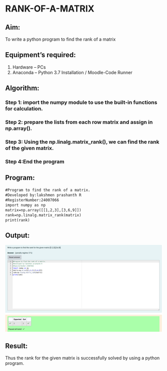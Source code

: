 # RANK-OF-A-MATRIX
## Aim:
To write a python program to find the rank of a matrix
## Equipment’s required:
1. 	Hardware – PCs
2. 	Anaconda – Python 3.7 Installation / Moodle-Code Runner
## Algorithm:
### Step 1: import the numpy module to use the built-in functions for calculation.

### Step 2: prepare the lists from each row matrix and assign in np.array().


### Step 3: Using the np.linalg.matrix_rank(), we can find the rank of the given matrix.
### Step 4:End the program
## Program:
````
#Program to find the rank of a matrix.
#Developed by:lakshmen prashanth R
#RegisterNumber:24007066
import numpy as np
matrix=np.array([[1,2,3],[3,6,9]])
rank=np.linalg.matrix_rank(matrix)
print(rank)
````
## Output:
![output](output2.png)
## Result:
Thus the rank for the given matrix is successfully solved by  using a python program.

